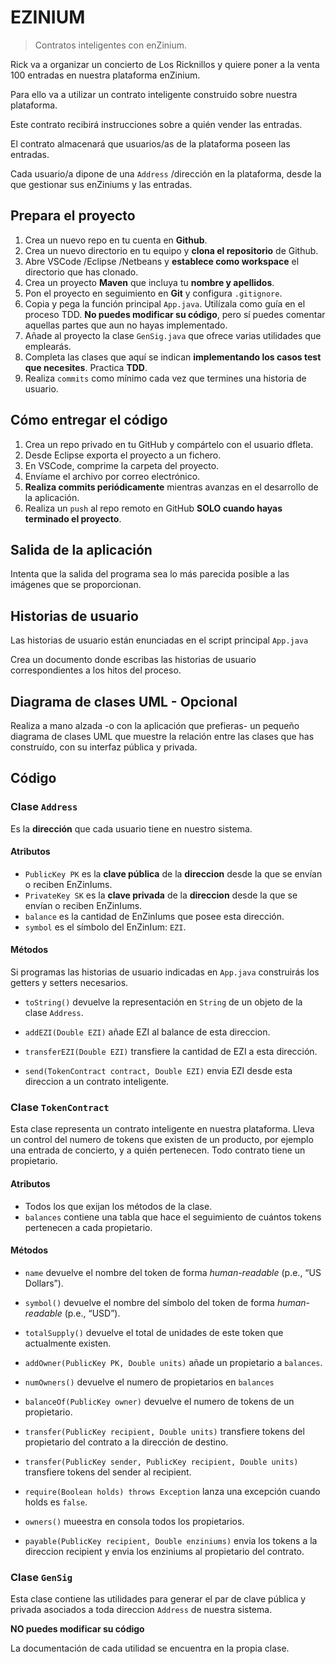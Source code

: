 EZINIUM
=======

> Contratos inteligentes con enZinium.

Rick va a organizar un concierto de Los Ricknillos y quiere poner a la venta 100 entradas en nuestra plataforma enZinium.

Para ello va a utilizar un contrato inteligente construido sobre nuestra plataforma.

Este contrato recibirá instrucciones sobre a quién vender las entradas. 

El contrato almacenará que usuarios/as de la plataforma poseen las entradas.

Cada usuario/a dipone de una `Address` /dirección en la plataforma, desde la que gestionar sus enZiniums y las entradas.

## Prepara el proyecto

 1. Crea un nuevo repo en tu cuenta en **Github**.
 2. Crea un nuevo directorio en tu equipo y **clona el repositorio** de Github.
 3. Abre VSCode /Eclipse /Netbeans y **establece como workspace** el directorio que has clonado.
 4. Crea un proyecto **Maven** que incluya tu **nombre y apellidos**.
 5. Pon el proyecto en seguimiento en **Git** y configura `.gitignore`.
 5. Copia y pega la función principal `App.java`. Utilízala como guía en el proceso TDD. **No puedes modificar su código**, pero sí puedes comentar aquellas partes que aun no hayas implementado.
 6. Añade al proyecto la clase `GenSig.java` que ofrece varias utilidades que emplearás.
 7. Completa las clases que aquí se indican **implementando los casos test que necesites**. Practica **TDD**.
 8. Realiza `commits` como mínimo cada vez que termines una historia de usuario. 

## Cómo entregar el código

 1. Crea un repo privado en tu GitHub y compártelo con el usuario dfleta.
 2. Desde Eclipse exporta el proyecto a un fichero.
 3. En VSCode, comprime la carpeta del proyecto.
 4. Envíame el archivo por correo electrónico.
 5. **Realiza commits periódicamente** mientras avanzas en el desarrollo de la aplicación.
 6. Realiza un `push` al repo remoto en GitHub **SOLO cuando hayas terminado el proyecto**.

## Salida de la aplicación

Intenta que la salida del programa sea lo más parecida posible a las imágenes que se proporcionan.

## Historias de usuario

Las historias de usuario están enunciadas en el script principal `App.java`

Crea un documento donde escribas las historias de usuario correspondientes a los hitos del proceso.

## Diagrama de clases UML - Opcional

Realiza a mano alzada -o con la aplicación que prefieras- un pequeño diagrama de clases UML que muestre la relación entre las clases que has construído, con su interfaz pública y privada.

## Código

### Clase `Address`

Es la **dirección** que cada usuario tiene en nuestro sistema.

#### Atributos

* `PublicKey PK` es la **clave pública** de la **direccion** desde la que se envían o reciben EnZinIums.
* `PrivateKey SK` es la **clave privada** de la **direccion** desde la que se envían o reciben EnZinIums.
* `balance` es la cantidad de EnZinIums que posee esta dirección.
* `symbol` es el símbolo del EnZinIum: `EZI`.

#### Métodos

Si programas las historias de usuario indicadas en  `App.java` construirás los getters y setters necesarios.

* `toString()` devuelve la representación en `String` de un objeto de la clase `Address`.

* `addEZI(Double EZI)` añade EZI al balance de esta direccion.
* `transferEZI(Double EZI)` transfiere la cantidad de EZI a esta dirección.
* `send(TokenContract contract, Double EZI)` envia EZI desde esta direccion a un contrato inteligente.



### Clase `TokenContract`

Esta clase representa un contrato inteligente en nuestra plataforma.
Lleva un control del numero de tokens que existen de un producto, por ejemplo una entrada de concierto, y a quién pertenecen.
Todo contrato tiene un propietario.

#### Atributos

* Todos los que exijan los métodos de la clase.
* `balances` contiene una tabla que hace el seguimiento de cuántos tokens pertenecen a cada propietario. 

#### Métodos

* `name` devuelve el nombre del token de forma  _human-readable_ (p.e., “US Dollars”).
* `symbol()` devuelve el nombre del símbolo del token de forma _human-readable_ (p.e., “USD”).
* `totalSupply()` devuelve el total de unidades de este token que actualmente existen.

* `addOwner(PublicKey PK, Double units)` añade un propietario a `balances`.
* `numOwners()` devuelve el numero de propietarios en  `balances`
* `balanceOf(PublicKey owner)` devuelve el numero de tokens de un propietario.
* `transfer(PublicKey recipient, Double units)` transfiere tokens del propietario del contrato a la dirección de destino.
* `transfer(PublicKey sender, PublicKey recipient, Double units)` transfiere tokens del sender al recipient.
* `require(Boolean holds) throws Exception` lanza una excepción cuando holds es `false`.
* `owners()` mueestra en consola todos los propietarios.
* `payable(PublicKey recipient, Double enziniums)` envia los tokens a la direccion recipient y envia los enziniums al propietario del contrato.

### Clase `GenSig`

Esta clase contiene las utilidades para generar el par de clave pública y privada asociados a toda direccion `Address` de nuestra sistema.

**NO puedes modificar su código**

La documentación de cada utilidad se encuentra en la propia clase.